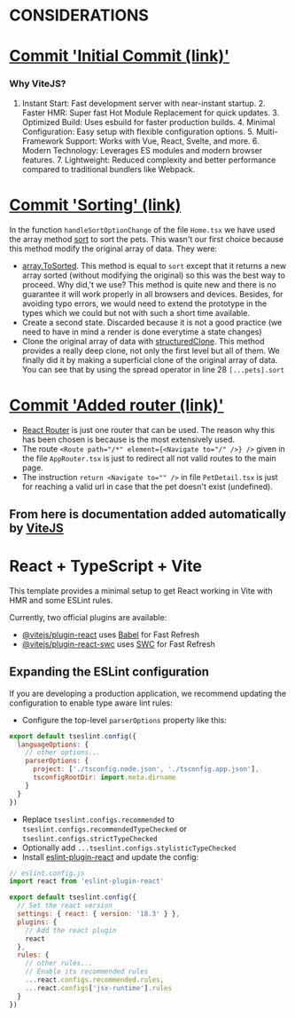 # CONSIDERATIONS

# [Commit 'Initial Commit (link)'](https://github.com/FeverCodeChallenge/Francisco_Rios/commit/90a374a5d2701a7892b89d6dd56186f674735cdd)

### Why ViteJS?

1. Instant Start: Fast development server with near-instant startup. 2. Faster HMR: Super fast Hot Module Replacement for quick updates. 3. Optimized Build: Uses esbuild for faster production builds. 4. Minimal Configuration: Easy setup with flexible configuration options. 5. Multi-Framework Support: Works with Vue, React, Svelte, and more. 6. Modern Technology: Leverages ES modules and modern browser features. 7. Lightweight: Reduced complexity and better performance compared to traditional bundlers like Webpack.

# [Commit 'Sorting' (link)](https://github.com/FeverCodeChallenge/Francisco_Rios/commit/040fefcd6b4564f031f805d4e2ebd4d773caac1d)

In the function `handleSortOptionChange` of the file `Home.tsx` we have used the array method [sort](https://developer.mozilla.org/en-US/docs/Web/JavaScript/Reference/Global_Objects/Array/sort) to sort the pets. This wasn't our first choice because this method modify the original array of data. They were:

- [array.ToSorted](https://developer.mozilla.org/en-US/docs/Web/JavaScript/Reference/Global_Objects/Array/toSorted). This method is equal to `sort` except that it returns a new array sorted (without modifying the original) so this was the best way to proceed. Why did,'t we use? This method is quite new and there is no guarantee it will work properly in all browsers and devices. Besides, for avoiding typo errors, we would need to extend the prototype in the types which we could but not with such a short time available.
- Create a second state. Discarded because it is not a good practice (we need to have in mind a render is done everytime a state changes)
- Clone the original array of data with [structuredClone](https://developer.mozilla.org/en-US/docs/Web/API/structuredClone). This method provides a really deep clone, not only the first level but all of them.
  We finally did it by making a superficial clone of the original array of data. You can see that by using the spread operator in line 28 `[...pets].sort`

# [Commit 'Added router (link)']()

- [React Router](https://reactrouter.com/en/main) is just one router that can be used. The reason why this has been chosen is because is the most extensively used.
- The route `<Route path="/*" element={<Navigate to="/" />} />` given in the file `AppRouter.tsx` is just to redirect all not valid routes to the main page.
- The instruction `return <Navigate to="" />` in file `PetDetail.tsx` is just for reaching a valid url in case that the pet doesn't exist (undefined).

## From here is documentation added automatically by [ViteJS](https://vitejs.dev/)

# React + TypeScript + Vite

This template provides a minimal setup to get React working in Vite with HMR and some ESLint rules.

Currently, two official plugins are available:

- [@vitejs/plugin-react](https://github.com/vitejs/vite-plugin-react/blob/main/packages/plugin-react/README.md) uses [Babel](https://babeljs.io/) for Fast Refresh
- [@vitejs/plugin-react-swc](https://github.com/vitejs/vite-plugin-react-swc) uses [SWC](https://swc.rs/) for Fast Refresh

## Expanding the ESLint configuration

If you are developing a production application, we recommend updating the configuration to enable type aware lint rules:

- Configure the top-level `parserOptions` property like this:

```js
export default tseslint.config({
  languageOptions: {
    // other options...
    parserOptions: {
      project: ['./tsconfig.node.json', './tsconfig.app.json'],
      tsconfigRootDir: import.meta.dirname
    }
  }
})
```

- Replace `tseslint.configs.recommended` to `tseslint.configs.recommendedTypeChecked` or `tseslint.configs.strictTypeChecked`
- Optionally add `...tseslint.configs.stylisticTypeChecked`
- Install [eslint-plugin-react](https://github.com/jsx-eslint/eslint-plugin-react) and update the config:

```js
// eslint.config.js
import react from 'eslint-plugin-react'

export default tseslint.config({
  // Set the react version
  settings: { react: { version: '18.3' } },
  plugins: {
    // Add the react plugin
    react
  },
  rules: {
    // other rules...
    // Enable its recommended rules
    ...react.configs.recommended.rules,
    ...react.configs['jsx-runtime'].rules
  }
})
```
